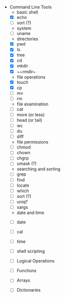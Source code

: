 - Command Line Tools
  - basic shell
   - [x] echo
   - [ ] sort (?)
  - system
   - [ ] uname
  - directories
   - [x] pwd
   - [x] ls
   - [x] tree
   - [x] cd
   - [x] mkdir
   - [x] ~~rmdir~
  - file operations
   - [x] touch
   - [x] cp
   - [ ] mv
   - [ ] rm
  - file examination
   - [ ] cat
   - [ ] more (or less)
   - [ ] head (or tail)
   - [ ] wc
   - [ ] du
   - [ ] diff
  - file permissions
   - [ ] chmod
   - [ ] chown
   - [ ] chgrp
   - [ ] umask (?)
  - searching and sorting
   - [ ] grep
   - [ ] find
   - [ ] locate
   - [ ] which
   - [ ] sort (?)
   - [ ] uniq?
   - [ ] xargs 
  - date and time
   - [ ] date
   - [ ] cal
   - [ ] time    
        
  - [ ] shell scripting
   - [ ] Logical Operations 
   - [ ] Functions
   - [ ] Arrays
   - [ ] Dictionaries